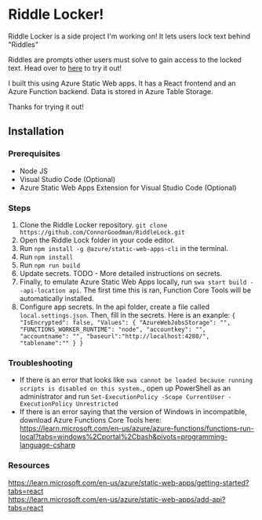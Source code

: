 # Riddle Locker!

Riddle Locker is a side project I'm working on! It lets users lock text behind "Riddles"

Riddles are prompts other users must solve to gain access to the locked text. Head over to [here](https://www.riddlelocker.com) to try it out!

I built this using Azure Static Web apps. It has a React frontend and an Azure Function backend. Data is stored in Azure Table Storage.

Thanks for trying it out!

## Installation

### Prerequisites
* Node JS
* Visual Studio Code (Optional)
* Azure Static Web Apps Extension for Visual Studio Code (Optional)

### Steps
1. Clone the Riddle Locker repository. `git clone https://github.com/ConnorGoodman/RiddleLock.git`
2. Open the Riddle Lock folder in your code editor.
3. Run `npm install -g @azure/static-web-apps-cli` in the terminal.
4. Run `npm install`
5. Run `npm run build`
6. Update secrets. TODO - More detailed instructions on secrets.
7. Finally, to emulate Azure Static Web Apps locally, run `swa start build --api-location api`. The first time this is ran, Function Core Tools will be automatically installed.
8. Configure app secrets. In the api folder, create a file called `local.settings.json`. Then, fill in the secrets. Here is an exanple:
`{
    "IsEncrypted": false,
    "Values": {
        "AzureWebJobsStorage": "",
        "FUNCTIONS_WORKER_RUNTIME": "node",
        "accountkey": "",
        "accountname": "",
        "baseurl":"http://localhost:4280/",
        "tablename":""
    }
}`

### Troubleshooting
* If there is an error that looks like `swa cannot be loaded because running 
scripts is disabled on this system.`, open up PowerShell as an administrator and run `Set-ExecutionPolicy -Scope CurrentUser -ExecutionPolicy Unrestricted`
* If there is an error saying that the version of Windows in incompatible, download Azure Functions Core Tools here: https://learn.microsoft.com/en-us/azure/azure-functions/functions-run-local?tabs=windows%2Cportal%2Cbash&pivots=programming-language-csharp

### Resources
https://learn.microsoft.com/en-us/azure/static-web-apps/getting-started?tabs=react \
https://learn.microsoft.com/en-us/azure/static-web-apps/add-api?tabs=react

